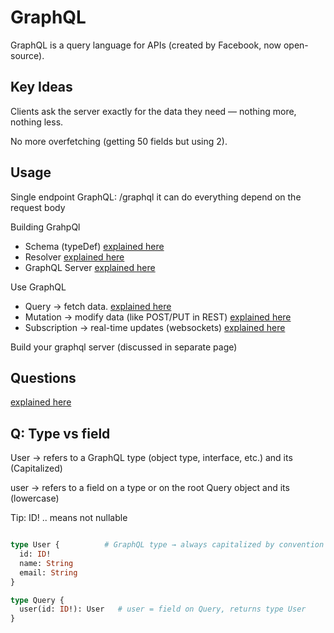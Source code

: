 # GraphQL

GraphQL is a query language for APIs (created by Facebook, now open-source).

## Key Ideas

Clients ask the server exactly for the data they need — nothing more, nothing less. 

No more overfetching (getting 50 fields but using 2).


## Usage

Single endpoint GraphQL: /graphql it can do everything depend on the request body

Building GrahpQl
- Schema (typeDef) [explained here](./parts/schema.md)
- Resolver [explained here](./parts/resolvers.md)
- GraphQL Server [explained here](./parts/server.md)


Use GraphQL
- Query → fetch data. [explained here](./parts/query.md)
- Mutation → modify data (like POST/PUT in REST) [explained here](./parts/mutations.md)
- Subscription → real-time updates (websockets) [explained here](./parts/subscriptions.md)

Build your graphql server (discussed in separate page)

## Questions

[explained here](./parts/questions.md)





## Q: Type vs field

User → refers to a GraphQL type (object type, interface, etc.) and its (Capitalized)

user → refers to a field on a type or on the root Query object and its (lowercase)

Tip: ID! .. means not nullable

```graphql

type User {          # GraphQL type → always capitalized by convention
  id: ID!
  name: String
  email: String
}

type Query {
  user(id: ID!): User   # user = field on Query, returns type User
}

```


